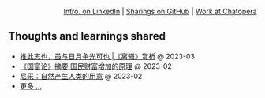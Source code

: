 <div align=right>

[Intro. on LinkedIn](https://www.linkedin.com/in/hai-liang-wang/) | [Sharings on GitHub](https://github.com/hailiang-wang) | [Work at Chatopera](https://steam.chatopera.com/author/hai/)

</div>

## Thoughts and learnings shared

* [推此志也，虽与日月争光可也 |《离骚》赏析](https://zhuanlan.zhihu.com/p/614769976) @ 2023-03
* [《国富论》摘要 国民财富增加的原理](https://zhuanlan.zhihu.com/p/610118842) @ 2023-02
* [尼采：自然产生人类的用意](https://zhuanlan.zhihu.com/p/605672737) @ 2023-02
* [更多 ...](http://hailiang-wang.github.io/)